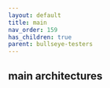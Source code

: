 ```yaml
---
layout: default
title: main
nav_order: 159
has_children: true
parent: bullseye-testers
---
```


## main architectures
